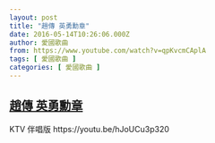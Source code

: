 ```yaml
---
layout: post
title: "趙傳 英勇勳章"
date: 2016-05-14T10:26:06.000Z
author: 愛國歌曲
from: https://www.youtube.com/watch?v=qpKvcmCAplA
tags: [ 愛國歌曲 ]
categories: [ 愛國歌曲 ]
---
```

<!--1463221566000-->
[趙傳 英勇勳章](https://www.youtube.com/watch?v=qpKvcmCAplA)
------

<div>
KTV 伴唱版 https://youtu.be/hJoUCu3p320
</div>
